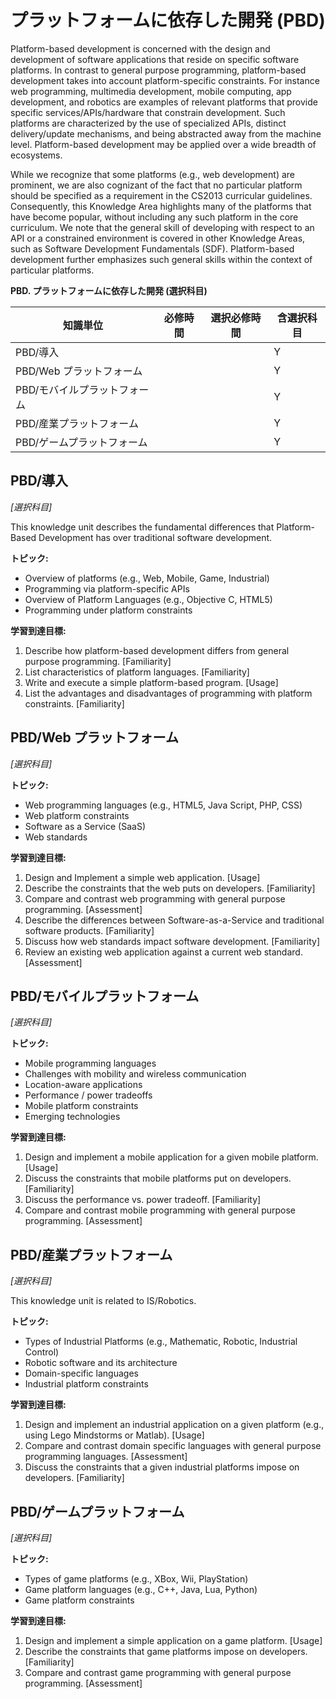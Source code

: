 
# プラットフォームに依存した開発 (PBD)

Platform-based development is concerned with the design and development of software
applications that reside on specific software platforms. In contrast to general purpose
programming, platform-based development takes into account platform-specific constraints. For
instance web programming, multimedia development, mobile computing, app development, and
robotics are examples of relevant platforms that provide specific services/APIs/hardware that
constrain development. Such platforms are characterized by the use of specialized APIs, distinct
delivery/update mechanisms, and being abstracted away from the machine level. Platform-based
development may be applied over a wide breadth of ecosystems.  

While we recognize that some platforms (e.g., web development) are prominent, we are also
cognizant of the fact that no particular platform should be specified as a requirement in the
CS2013 curricular guidelines. Consequently, this Knowledge Area highlights many of the
platforms that have become popular, without including any such platform in the core curriculum.
We note that the general skill of developing with respect to an API or a constrained environment
is covered in other Knowledge Areas, such as Software Development Fundamentals (SDF).
Platform-based development further emphasizes such general skills within the context of
particular platforms.


**PBD. プラットフォームに依存した開発 (選択科目)**

| 知識単位 | 必修時間 | 選択必修時間 | 含選択科目 |
| -------- | -------- | ------------ | ---------- |
| PBD/導入                      |   |   | Y |
| PBD/Web プラットフォーム      |   |   | Y |
| PBD/モバイルプラットフォーム  |   |   | Y |
| PBD/産業プラットフォーム      |   |   | Y |
| PBD/ゲームプラットフォーム    |   |   | Y |



## PBD/導入
*[選択科目]*

This knowledge unit describes the fundamental differences that Platform-Based Development
has over traditional software development.

**トピック:**

* Overview of platforms (e.g., Web, Mobile, Game, Industrial)
* Programming via platform-specific APIs
* Overview of Platform Languages (e.g., Objective C, HTML5)
* Programming under platform constraints 

**学習到達目標:**

1. Describe how platform-based development differs from general purpose programming. [Familiarity]
2. List characteristics of platform languages. [Familiarity]
3. Write and execute a simple platform-based program. [Usage]
4. List the advantages and disadvantages of programming with platform constraints. [Familiarity]



## PBD/Web プラットフォーム
*[選択科目]*

**トピック:**

* Web programming languages (e.g., HTML5, Java Script, PHP, CSS)
* Web platform constraints
* Software as a Service (SaaS)
* Web standards

**学習到達目標:**

1. Design and Implement a simple web application. [Usage]
2. Describe the constraints that the web puts on developers. [Familiarity]
3. Compare and contrast web programming with general purpose programming. [Assessment]
4. Describe the differences between Software-as-a-Service and traditional software products. [Familiarity]
5. Discuss how web standards impact software development. [Familiarity]
6. Review an existing web application against a current web standard. [Assessment]



## PBD/モバイルプラットフォーム
*[選択科目]*

**トピック:**

* Mobile programming languages
* Challenges with mobility and wireless communication
* Location-aware applications
* Performance / power tradeoffs
* Mobile platform constraints
* Emerging technologies

**学習到達目標:**

1. Design and implement a mobile application for a given mobile platform. [Usage]
2. Discuss the constraints that mobile platforms put on developers. [Familiarity]
3. Discuss the performance vs. power tradeoff. [Familiarity]
4. Compare and contrast mobile programming with general purpose programming. [Assessment]



## PBD/産業プラットフォーム
*[選択科目]*

This knowledge unit is related to IS/Robotics.

**トピック:**

* Types of Industrial Platforms (e.g., Mathematic, Robotic, Industrial Control)
* Robotic software and its architecture
* Domain-specific languages
* Industrial platform constraints

**学習到達目標:**

1. Design and implement an industrial application on a given platform (e.g., using Lego Mindstorms or
Matlab). [Usage]
2. Compare and contrast domain specific languages with general purpose programming languages.
[Assessment]
3. Discuss the constraints that a given industrial platforms impose on developers. [Familiarity]



## PBD/ゲームプラットフォーム
*[選択科目]*

**トピック:**

* Types of game platforms (e.g., XBox, Wii, PlayStation)
* Game platform languages (e.g., C++, Java, Lua, Python)
* Game platform constraints

**学習到達目標:**

1. Design and implement a simple application on a game platform. [Usage]
2. Describe the constraints that game platforms impose on developers. [Familiarity]
3. Compare and contrast game programming with general purpose programming. [Assessment]

